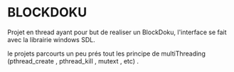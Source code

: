 # BLOCKDOKU
Projet en thread ayant pour but de realiser un BlockDoku, l'interface se fait avec la librairie windows SDL. 

le projets parcourts un peu prés tout les principe de multiThreading  (pthread_create , pthread_kill , mutext , etc) .
